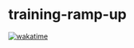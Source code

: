 # training-ramp-up

[![wakatime](https://wakatime.com/badge/user/bde2acba-42bd-46e8-a905-d74c6f260407/project/2a576cee-e028-4afe-8604-70bf9df792f1.svg)](https://wakatime.com/badge/user/bde2acba-42bd-46e8-a905-d74c6f260407/project/2a576cee-e028-4afe-8604-70bf9df792f1)
